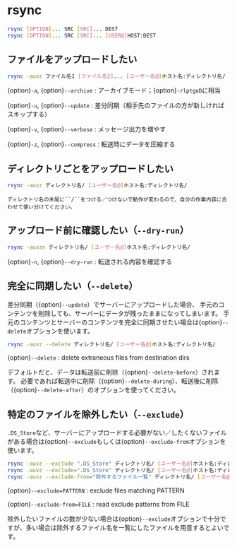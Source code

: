 # rsync

```bash
rsync [OPTION]... SRC [SRC]... DEST
rsync [OPTION]... SRC [SRC]... [USER@]HOST:DEST
```

## ファイルをアップロードしたい

```bash
rsync -auvz ファイル名1 [ファイル名2]... [ユーザー名@]ホスト名:ディレクトリ名/
```

{option}`-a`, {option}`--archive`
: アーカイブモード；{option}`-rlptgoD`に相当

{option}`-u`, {option}`--update`
: 差分同期（相手先のファイルの方が新しければスキップする）

{option}`-v`, {option}`--verbose`
: メッセージ出力を増やす

{option}`-z`, {option}`--compress`
: 転送時にデータを圧縮する

## ディレクトリごとをアップロードしたい

```bash
rsync -auvz ディレクトリ名/ [ユーザー名@]ホスト名:ディレクトリ名/
```

```{note}
ディレクトリ名の末尾に``/``をつける／つけないで動作が変わるので、自分の作業内容に合わせて使い分けてください。
```

## アップロード前に確認したい（``--dry-run``）

```bash
rsync -auvzn ディレクトリ名/ [ユーザー名@]ホスト名:ディレクトリ名/
```

{option}`-n`, {option}`--dry-run`
: 転送される内容を確認する


## 完全に同期したい（``--delete``）

差分同期（{option}`--update`）でサーバーにアップロードした場合、
手元のコンテンツを削除しても、サーバーにデータが残ったままになってしまいます。
手元のコンテンツとサーバーのコンテンツを完全に同期させたい場合は{option}`--delete`オプションを使います。

```bash
rsync -auvz --delete ディレクトリ名/ [ユーザー名@]ホスト名:ディレクトリ名/
```

{option}`--delete`
: delete extraneous files from destination dirs

デフォルトだと、データは転送前に削除（{option}`--delete-before`）されます。
必要であれば転送中に削除（{option}`--delete-during`）、転送後に削除（{option}`--delete-after`）のオプションを使ってください。


## 特定のファイルを除外したい（``--exclude``）

``.DS_Store``など、サーバーにアップロードする必要がない／したくないファイルがある場合は{option}`--exclude`もしくは{option}`--exclude-from`オプションを使います。

```bash
rsync -auvz --exclude ".DS_Store" ディレクトリ名/ [ユーザー名@]ホスト名:ディレクトリ名/
rsync -auvz --exclude=".DS_Store" ディレクトリ名/ [ユーザー名@]ホスト名:ディレクトリ名/
rsync -auvz --exclude-from="除外するファイル一覧" ディレクトリ名/ [ユーザー名@]ホスト名:ディレクトリ名/
```


{option}`--exclude=PATTERN`
: exclude files matching PATTERN

{option}`--exclude-from=FILE`
: read exclude patterns from FILE

除外したいファイルの数が少ない場合は{option}`--exclude`オプションで十分ですが、多い場合は除外するファイル名を一覧にしたファイルを用意するとよいです。
